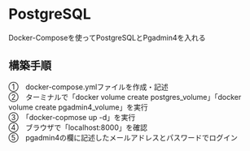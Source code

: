# PostgreSQL
Docker-Composeを使ってPostgreSQLとPgadmin4を入れる

## 構築手順
①　docker-compose.ymlファイルを作成・記述<br>
②　ターミナルで「docker volume create postgres_volume」「docker volume create pgadmin4_volume」を実行<br>
③　「docker-copmose up -d」を実行<br>
④　ブラウザで「localhost:8000」を確認<br>
⑤　pgadmin4の欄に記述したメールアドレスとパスワードでログイン
